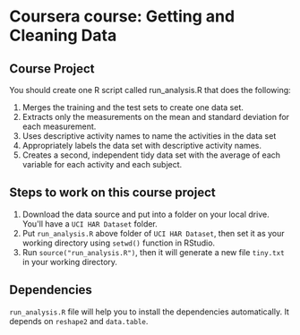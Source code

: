 # Coursera course: Getting and Cleaning Data

##   Course Project

You should create one R script called run_analysis.R that does the following:

1. Merges the training and the test sets to create one data set.
2. Extracts only the measurements on the mean and standard deviation for each measurement.
3. Uses descriptive activity names to name the activities in the data set
4. Appropriately labels the data set with descriptive activity names.
5. Creates a second, independent tidy data set with the average of each variable for each activity and each subject.

##  Steps to work on this course project

1. Download the data source and put into a folder on your local drive. You'll have a ```UCI HAR Dataset``` folder.
2. Put ```run_analysis.R``` above folder of ```UCI HAR Dataset```, then set it as your working directory using ```setwd()``` function in RStudio.
3. Run ```source("run_analysis.R")```, then it will generate a new file ```tiny.txt``` in your working directory.

## Dependencies

```run_analysis.R``` file will help you to install the dependencies automatically. It depends on ```reshape2``` and ```data.table```. 